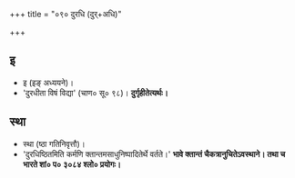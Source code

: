 +++
title = "०९० दुरधि (दुर्+अधि)"

+++

## इ
- इ (इङ् अध्ययने)।
- 'दुरधीता विषं विद्या' (चाण० सू० ९८)। **दुर्गृहीतेत्यर्थः।**

## स्था
- स्था (ष्ठा गतिनिवृत्तौ)।
- 'दुरधिष्ठितमिति कर्मणि क्तान्तमसाधुनिष्पादितेर्थे वर्तते।' **भावे क्तान्तं चैकत्रानुचितेऽवस्थाने। तथा च भारते शां० प० ३०८४ श्लो० प्रयोगः।**
